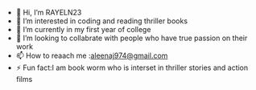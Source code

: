 - 👋 Hi, I’m RAYELN23
- 👀 I’m interested in coding and reading thriller books
- 🌱 I’m currently in my first year of college
- 💞️ I’m looking to collabrate with people who have true passion on their work
- 📫 How to reaach me :aleenaj974@gmail.com
- ⚡ Fun fact:I am book worm who is interset in thriller stories and action films 

<!---
RAYELN23/RAYELN23 is a ✨ special ✨ repository because its `README.md` (this file) appears on your GitHub profile.
You can click the Preview link to take a look at your changes.
--->
